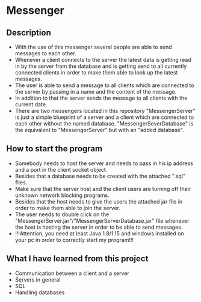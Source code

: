 # Messenger

## Description

- With the use of this messenger several people are able to send messages to each other.
- Whenever a client connects to the server the latest data is getting read in by the server from the database and is getting send to all currently connected clients in order to make them able to look up the latest messages.
- The user is able to send a message to all clients which are connected to the server by passing in a name and the content of the message.
- In addition to that the server sends the message to all clients with the current date.
- There are two messengers located in this repository "MessengerServer" is just a simple blueprint of a server and a client which are connected to each other without the named database. "MessengerSeverDatabase" is the equivalent to "MessengerServer" but with an "added database".

## How to start the program

- Somebody needs to host the server and needs to pass in his ip address and a port in the client socket object.
- Besides that a database needs to be created with the attached ".sql" files.
- Make sure that the server host and the client users are turning off their unknown network blocking programs.
- Besides that the host needs to give the users the attached jar file in order to make them able to join the server.
- The user needs to double click on the "MessengerServer.jar"/"MessengerServerDatabase.jar" file whenever the host is hosting the server in order to be able to send messages.
- !!!Attention, you need at least Java 1.8/1.15 and windows installed on your pc in order to correctly start my program!!!

## What I have learned from this project

- Communication between a client and a server
- Servers in general
- SQL
- Handling databases
